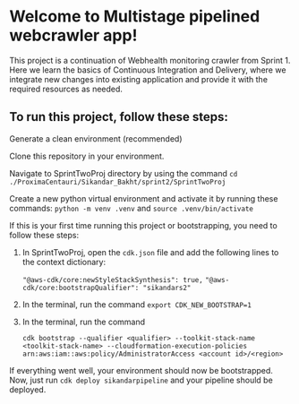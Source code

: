 
# Welcome to Multistage pipelined webcrawler app!

This project is a continuation of Webhealth monitoring crawler from Sprint 1. Here we learn the basics of Continuous Integration and Delivery, where we integrate new changes into existing application and provide it with the required resources as needed.

## To run this project, follow these steps:

Generate a clean environment (recommended)

Clone this repository in your environment.

Navigate to SprintTwoProj directory by using the command `cd ./ProximaCentauri/Sikandar_Bakht/sprint2/SprintTwoProj`

Create a new python virtual environment and activate it by running these commands: `python -m venv .venv` and `source .venv/bin/activate`

If this is your first time running this project or bootstrapping, you need to follow these steps:
  1) In SprintTwoProj, open the `cdk.json` file and add the following lines to the context dictionary:
        
       `"@aws-cdk/core:newStyleStackSynthesis": true,`
       `"@aws-cdk/core:bootstrapQualifier": "sikandars2"`
       
  2) In the terminal, run the command `export CDK_NEW_BOOTSTRAP=1`
  3) In the terminal, run the command 
 
      `cdk bootstrap --qualifier <qualifier> --toolkit-stack-name <toolkit-stack-name> --cloudformation-execution-policies arn:aws:iam::aws:policy/AdministratorAccess <account id>/<region>`
  
If everything went well, your environment should now be bootstrapped.
Now, just run `cdk deploy sikandarpipeline` and your pipeline should be deployed.
